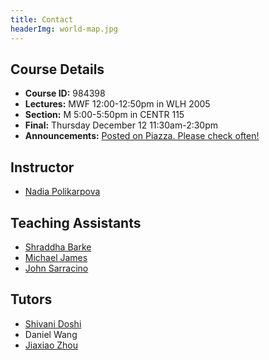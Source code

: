 ```yaml
---
title: Contact
headerImg: world-map.jpg
---
```


## Course Details

- **Course ID:**         984398
- **Lectures:**          MWF 12:00-12:50pm in WLH 2005
- **Section:**           M 5:00-5:50pm in CENTR 115
- **Final:**             Thursday December 12 11:30am-2:30pm
- **Announcements:**     [Posted on Piazza. Please check often!](https://www.piazza.com/ucsd/fall2019/cse130/)


## Instructor

* [Nadia Polikarpova](https://cseweb.ucsd.edu/~npolikarpova/)

## Teaching Assistants

* [Shraddha Barke](https://shraddhabarke.github.io/)
* [Michael James](http://michaelbjames.com/)
* [John Sarracino](http://goto.ucsd.edu/~john/)

## Tutors
* [Shivani Doshi](https://shivanidoshi26.github.io/)
* Daniel Wang
* [Jiaxiao Zhou](https://mossaka.github.io/portfolio/)


